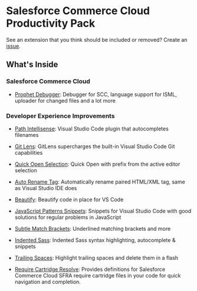 # **Salesforce Commerce Cloud Productivity Pack**

See an extension that you think should be included or removed? Create an [issue](https://github.com/gkkirilov/scc-productivity-pack/issues).

## **What's Inside**

### **Salesforce Commerce Cloud**

- [Prophet Debugger](https://marketplace.visualstudio.com/items?itemName=SqrTT.prophet): Debugger for SCC, language support for ISML, uploader for changed files and a lot more

### **Developer Experience Improvements**

- [Path Intellisense](https://marketplace.visualstudio.com/items?itemName=christian-kohler.path-intellisense): Visual Studio Code plugin that autocompletes filenames

- [Git Lens](https://marketplace.visualstudio.com/items?itemName=eamodio.gitlens): GitLens supercharges the built-in Visual Studio Code Git capabilities

- [Quick Open Selection](https://marketplace.visualstudio.com/items?itemName=finico.quickOpenSelection): Quick Open with prefix from the active editor selection

- [Auto Rename Tag](https://marketplace.visualstudio.com/items?itemName=formulahendry.auto-rename-tag): Automatically rename paired HTML/XML tag, same as Visual Studio IDE does

- [Beautify](https://marketplace.visualstudio.com/items?itemName=HookyQR.beautify): Beautify code in place for VS Code

- [JavaScript Patterns Snippets](https://marketplace.visualstudio.com/items?itemName=nikhilkumar80.js-patterns-snippets): Snippets for Visual Studio Code with good solutions for regular problems in JavaScript

- [Subtle Match Brackets](https://marketplace.visualstudio.com/items?itemName=rafamel.subtle-brackets): Underlined matching brackets and more

- [Indented Sass](https://marketplace.visualstudio.com/items?itemName=robinbentley.sass-indented): Indented Sass syntax highlighting, autocomplete & snippets

- [Trailing Spaces](https://marketplace.visualstudio.com/items?itemName=shardulm94.trailing-spaces): Highlight trailing spaces and delete them in a flash

- [Require Cartridge Resolve](https://github.com/pikamachu/pika-vscode-require-cartridge-resolve): Provides definitions for Salesforce Commerce Cloud SFRA require cartridge files in your code for quick navigation and completion.
